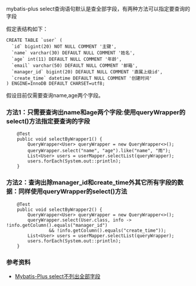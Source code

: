 mybatis-plus select查询语句默认是查全部字段，有两种方法可以指定要查询的字段

假定表结构如下：
```
CREATE TABLE `user` (
  `id` bigint(20) NOT NULL COMMENT '主键',
  `name` varchar(30) DEFAULT NULL COMMENT '姓名',
  `age` int(11) DEFAULT NULL COMMENT '年龄',
  `email` varchar(50) DEFAULT NULL COMMENT '邮箱',
  `manager_id` bigint(20) DEFAULT NULL COMMENT '直属上级id',
  `create_time` datetime DEFAULT NULL COMMENT '创建时间'
) ENGINE=InnoDB DEFAULT CHARSET=utf8;
```

假设目前仅需要查询name,age两个字段。

### 方法1：只需要查询出name和age两个字段:使用queryWrapper的select()方法指定要查询的字段
```
    @Test
    public void selectByWrapper1() {
        QueryWrapper<User> queryWrapper = new QueryWrapper<>();
        queryWrapper.select("name", "age").like("name", "雨");
        List<User> users = userMapper.selectList(queryWrapper);
        users.forEach(System.out::println);
    }
```

### 方法2：查询出除manager_id和create_time外其它所有字段的数据：同样使用queryWrapper的select()方法
```
    @Test
    public void selectByWrapper2() {
        QueryWrapper<User> queryWrapper = new QueryWrapper<>();
        queryWrapper.select(User.class, info -> !info.getColumn().equals("manager_id")
                && !info.getColumn().equals("create_time"));
        List<User> users = userMapper.selectList(queryWrapper);
        users.forEach(System.out::println);
    }
```

### 参考资料
- [Mybatis-Plus select不列出全部字段](https://www.jianshu.com/p/e97b8236db67)